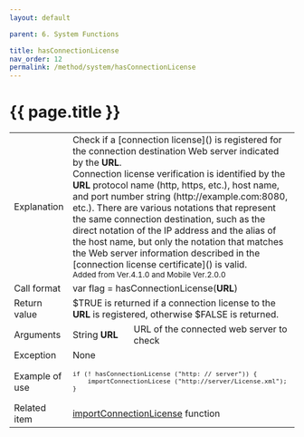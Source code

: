 ```yaml
---
layout: default

parent: 6. System Functions

title: hasConnectionLicense
nav_order: 12
permalink: /method/system/hasConnectionLicense
---
```




# {{ page.title }}

<table>
  <tr>
    <td>Explanation</td>
    <td colspan="2">Check if a [connection license]() is registered for the connection destination Web server indicated by the <b>URL</b>. <br>Connection license verification is identified by the <b>URL</b> protocol name (http, https, etc.), host name, and port number string (http://example.com:8080, etc.). There are various notations that represent the same connection destination, such as the direct notation of the IP address and the alias of the host name, but only the notation that matches the Web server information described in the [connection license certificate]() is valid. <br> <small> Added from Ver.4.1.0 and Mobile Ver.2.0.0</small></td>
  </tr>
  <tr>
    <td>Call format</td>
    <td colspan="2">var flag = hasConnectionLicense(<b>URL</b>)</td>
  </tr>
  <tr>
    <td>Return value</td>
    <td colspan="2">$TRUE is returned if a connection license to the <b>URL</b> is registered, otherwise $FALSE is returned.</td>
  </tr>  
  <tr>
    <td>Arguments</td>
    <td>String <b>URL</b></td>
    <td>URL of the connected web server to check</td>
  </tr>
  <tr>
    <td>Exception</td>
    <td colspan="2">None</td>
  </tr>
  <tr>
    <td>Example of use</td>
    <td colspan="2"><code><pre>if (! hasConnectionLicense ("http: // server")) {
    importConnectionLicese ("http://server/License.xml");
}</pre></code></td>
  </tr>
  <tr>
    <td>Related item</td>
    <td colspan="2"><a href="/method/system/importConnectionLicense">importConnectionLicense</a> function</td>
  </tr>
</table>





